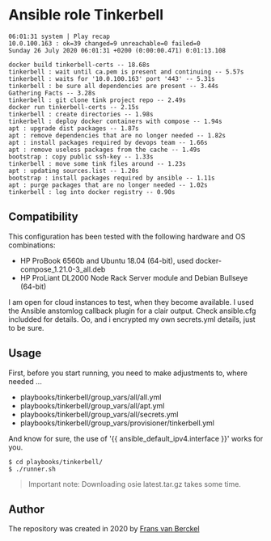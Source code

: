 # Ansible role Tinkerbell

```
06:01:31 system | Play recap
10.0.100.163 : ok=39 changed=9 unreachable=0 failed=0
Sunday 26 July 2020 06:01:31 +0200 (0:00:00.471) 0:01:13.108

docker build tinkerbell-certs -- 18.68s
tinkerbell : wait until ca.pem is present and continuing -- 5.57s
tinkerbell : waits for '10.0.100.163' port '443' -- 5.31s
tinkerbell : be sure all dependencies are present -- 3.44s
Gathering Facts -- 3.28s
tinkerbell : git clone tink project repo -- 2.49s
docker run tinkerbell-certs -- 2.15s
tinkerbell : create directories -- 1.98s
tinkerbell : deploy docker containers with compose -- 1.94s
apt : upgrade dist packages -- 1.87s
apt : remove dependencies that are no longer needed -- 1.82s
apt : install packages required by devops team -- 1.66s
apt : remove useless packages from the cache -- 1.49s
bootstrap : copy public ssh-key -- 1.33s
tinkerbell : move some tink files around -- 1.23s
apt : updating sources.list -- 1.20s
bootstrap : install packages required by ansible -- 1.11s
apt : purge packages that are no longer needed -- 1.02s
tinkerbell : log into docker registry -- 0.90s
```

## Compatibility

This configuration has been tested with the following hardware and OS combinations:

  - HP ProBook 6560b and Ubuntu 18.04 (64-bit), used docker-compose_1.21.0-3_all.deb
  - HP ProLiant DL2000 Node Rack Server module and Debian Bullseye (64-bit)

I am open for cloud instances to test, when they become available. I used the Ansible anstomlog callback plugin for a clair output. Check ansible.cfg includded for details. Oo, and i encrypted my own secrets.yml details, just to be sure.

## Usage

First, before you start running, you need to make adjustments to, where needed ...

- playbooks/tinkerbell/group_vars/all/all.yml
- playbooks/tinkerbell/group_vars/all/apt.yml
- playbooks/tinkerbell/group_vars/all/secrets.yml
- playbooks/tinkerbell/group_vars/provisioner/tinkerbell.yml

And know for sure, the use of '{{ ansible_default_ipv4.interface }}' works for you.

```
$ cd playbooks/tinkerbell/
$ ./runner.sh

```
> Important note: Downloading osie latest.tar.gz takes some time.

## Author

The repository was created in 2020 by [Frans van Berckel](https://www.fransvanberckel.nl)
